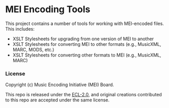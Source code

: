 # MEI Encoding Tools

This project contains a number of tools for working with MEI-encoded files. This includes:

- XSLT Stylesheets for upgrading from one version of MEI to another
- XSLT Stylesheets for converting MEI to other formats (e.g., MusicXML, MARC, MODS, etc.)
- XSLT Stylesheets for converting other formats to MEI (e.g., MusicXML, MARC)

### License

Copyright (c) Music Encoding Initiative (MEI) Board.

This repo is released under the [ECL-2.0](LICENSE), and original creations contributed to this repo are accepted under the same license.
